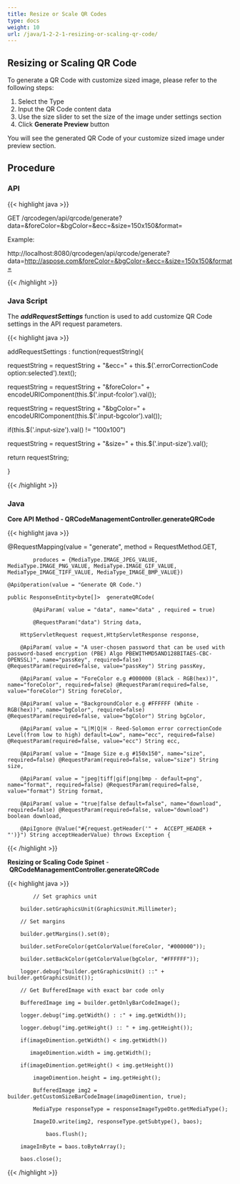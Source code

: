 ```yaml
---
title: Resize or Scale QR Codes
type: docs
weight: 10
url: /java/1-2-2-1-resizing-or-scaling-qr-code/
---
```


## **Resizing or Scaling QR Code**
To generate a QR Code with customize sized image, please refer to the following steps:

1. Select the Type
1. Input the QR Code content data
1. Use the size slider to set the size of the image under settings section
1. Click **Generate Preview** button

You will see the generated QR Code of your customize sized image under preview section.
    
## **Procedure**
### **API**
{{< highlight java >}}

 GET /qrcodegen/api/qrcode/generate?data=<URL>&foreColor=&bgColor=&ecc=&size=150x150&format=

Example:

http://localhost:8080/qrcodegen/api/qrcode/generate?data=http://aspose.com&foreColor=&bgColor=&ecc=&size=150x150&format=


{{< /highlight >}}

### **Java Script**
The ***addRequestSettings*** function is used to add customize QR Code settings in the API request parameters. 

{{< highlight java >}}

  addRequestSettings : function(requestString){

 requestString = requestString + "&ecc=" + this.$('.errorCorrectionCode option:selected').text();

 requestString = requestString + "&foreColor=" + encodeURIComponent(this.$('.input-fcolor').val());

 requestString = requestString + "&bgColor=" + encodeURIComponent(this.$('.input-bgcolor').val());

 if(this.$('.input-size').val() != "100x100")

 requestString = requestString + "&size=" + this.$('.input-size').val();

 return requestString;

 }

{{< /highlight >}}

### **Java**  
**Core API Method - QRCodeManagementController.generateQRCode** 

{{< highlight java >}}

 @RequestMapping(value = "generate", method = RequestMethod.GET,

    		produces = {MediaType.IMAGE_JPEG_VALUE, MediaType.IMAGE_PNG_VALUE, MediaType.IMAGE_GIF_VALUE, MediaType_IMAGE_TIFF_VALUE, MediaType_IMAGE_BMP_VALUE})

    @ApiOperation(value = "Generate QR Code.")

    public ResponseEntity<byte[]>  generateQRCode(

    		@ApiParam( value = "data", name="data" , required = true)

    		@RequestParam("data") String data,

        HttpServletRequest request,HttpServletResponse response,

        @ApiParam( value = "A user-chosen password that can be used with password-based encryption (PBE) Algo PBEWITHMD5AND128BITAES-CBC-OPENSSL)", name="passKey", required=false) @RequestParam(required=false, value="passKey") String passKey,

        @ApiParam( value = "ForeColor e.g #000000 (Black - RGB(hex))", name="foreColor", required=false) @RequestParam(required=false, value="foreColor") String foreColor,

        @ApiParam( value = "BackgroundColor e.g #FFFFFF (White - RGB(hex))", name="bgColor", required=false) @RequestParam(required=false, value="bgColor") String bgColor,

        @ApiParam( value = "L|M|Q|H - Reed-Solomon error correctionCode Level(from low to high) default=Low", name="ecc", required=false) @RequestParam(required=false, value="ecc") String ecc,

        @ApiParam( value = "Image Size e.g #150x150", name="size", required=false) @RequestParam(required=false, value="size") String size,

        @ApiParam( value = "jpeg|tiff|gif|png|bmp - default=png", name="format", required=false) @RequestParam(required=false, value="format") String format,

        @ApiParam( value = "true|false default=false", name="download", required=false) @RequestParam(required=false, value="download") boolean download,

        @ApiIgnore @Value("#{request.getHeader('" +  ACCEPT_HEADER + "')}") String acceptHeaderValue) throws Exception {


{{< /highlight >}}
  
**Resizing or Scaling Code Spinet** - **QRCodeManagementController.generateQRCode**  
  
{{< highlight java >}}

 	        // Set graphics unit

		builder.setGraphicsUnit(GraphicsUnit.Millimeter);

		// Set margins

		builder.getMargins().set(0);

		builder.setForeColor(getColorValue(foreColor, "#000000"));

		builder.setBackColor(getColorValue(bgColor, "#FFFFFF"));

		logger.debug("builder.getGraphicsUnit() ::" + builder.getGraphicsUnit());

		// Get BufferedImage with exact bar code only

		BufferedImage img = builder.getOnlyBarCodeImage();

		logger.debug("img.getWidth() : :" + img.getWidth());

		logger.debug("img.getHeight() :: " + img.getHeight());

		if(imageDimention.getWidth() < img.getWidth())

		   imageDimention.width = img.getWidth();

		if(imageDimention.getHeight() < img.getHeight())

		 	imageDimention.height = img.getHeight();

	        BufferedImage img2 = builder.getCustomSizeBarCodeImage(imageDimention, true);

   	        MediaType responseType = responseImageTypeDto.getMediaType();

	        ImageIO.write(img2, responseType.getSubtype(), baos);

                baos.flush();

		imageInByte = baos.toByteArray();

		baos.close();


{{< /highlight >}}
